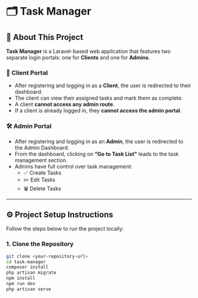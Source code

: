 # 🗂️ Task Manager

## 📌 About This Project

**Task Manager** is a Laravel-based web application that features two separate login portals: one for **Clients** and one for **Admins**.

### 👤 Client Portal

- After registering and logging in as a **Client**, the user is redirected to their dashboard.
- The client can view their assigned tasks and mark them as complete.
- A client **cannot access any admin route**.
- If a client is already logged in, they **cannot access the admin portal**.

### 🛠️ Admin Portal

- After registering and logging in as an **Admin**, the user is redirected to the Admin Dashboard.
- From the dashboard, clicking on **"Go to Task List"** leads to the task management section.
- Admins have full control over task management:
  - ✅ Create Tasks  
  - ✏️ Edit Tasks  
  - 🗑️ Delete Tasks

---

## ⚙️ Project Setup Instructions

Follow the steps below to run the project locally:

### 1. Clone the Repository

```bash
git clone <your-repository-url>
cd task-manager
composer install
php artisan migrate
npm install
npm run dev
php artisan serve

